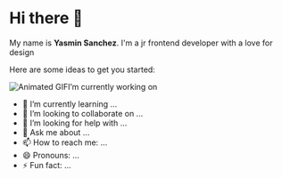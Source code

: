 # Hi there 👋
  My name is **Yasmin Sanchez**. I'm a jr frontend developer with a love for design 


Here are some ideas to get you started:

 ![Animated GIF](https://dl.glitter-graphics.com/pub/2246/2246348plce6xs5t7.gif)I’m currently working on 
- 🌱 I’m currently learning ...
- 👯 I’m looking to collaborate on ...
- 🤔 I’m looking for help with ...
- 💬 Ask me about ...
- 📫 How to reach me: ...
- 😄 Pronouns: ...
- ⚡ Fun fact: ...

